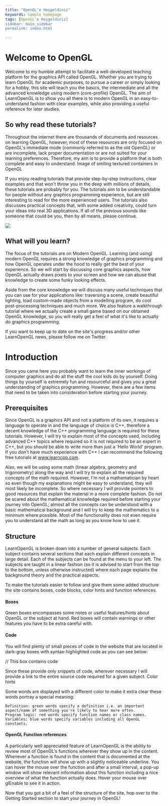```yaml
---
title: "OpenGL'e Hoşgeldiniz"
keywords: sample homepage
tags: [OpenGL'e Hoşgeldiniz]
sidebar: main_sidebar
permalink: index.html

---
```



# Welcome to OpenGL

Welcome to my humble attempt to facilitate a well-developed teaching platform for the graphics API called OpenGL. Whether you are trying to learn OpenGL for academic purposes, to pursue a career or simply looking for a hobby, this site will teach you the basics, the intermediate and all the advanced knowledge using modern (core-profile) OpenGL. The aim of LearnOpenGL is to show you all there is to modern OpenGL in an easy-to-understand fashion with clear examples, while also providing a useful reference for later studies.

## So why read these tutorials?

Throughout the internet there are thousands of documents and resources on learning OpenGL, however, most of these resources are only focused on OpenGL's immediate mode (commonly referred to as the old OpenGL) or are incomplete, lack proper documentation or are not suited for your learning preferences. Therefore, my aim is to provide a platform that is both complete and easy to understand.
Image of smiling textured containers in OpenGL

If you enjoy reading tutorials that provide step-by-step instructions, clear examples and that won't throw you in the deep with millions of details, these tutorials are probably for you. The tutorials aim to be understandable for people without any graphics programming experience, but are still interesting to read for the more experienced users. The tutorials also discusses practical concepts that, with some added creativity, could turn your ideas into real 3D applications. If all of the previous sounds like someone that could be you, then by all means, please continue.

<img src="https://learnopengl.com/img/index_image2.png">

## What will you learn?

The focus of the tutorials are on Modern OpenGL. Learning (and using) modern OpenGL requires a strong knowledge of graphics programming and how OpenGL operates under the hood to really get the best of your experience. So we will start by discussing core graphics aspects, how OpenGL actually draws pixels to your screen and how we can abuse that knowledge to create some funky looking effects.

Aside from the core knowledge we will discuss many useful techniques that you can use for your applications like: traversing a scene, create beautiful lighting, load custom-made objects from a modelling program, do cool post-processing techniques and much more. We also feature a walkthrough tutorial where we actually create a small game based on our obtained OpenGL knowledge, so you will really get a feel of what it's like to actually do graphics programming.

If you want to keep up to date on the site's progress and/or other LearnOpenGL news, please follow me on Twitter.


# Introduction

Since you came here you probably want to learn the inner workings of computer graphics and do all the stuff the cool kids do by yourself. Doing things by yourself is extremely fun and resourceful and gives you a great understanding of graphics programming. However, there are a few items that need to be taken into consideration before starting your journey.

## Prerequisites

Since OpenGL is a graphics API and not a platform of its own, it requires a language to operate in and the language of choice is C++, therefore a decent knowledge of the C++ programming language is required for these tutorials. However, I will try to explain most of the concepts used, including advanced C++ topics where required so it is not required to be an expert in C++, but you should be able to write more than just a 'Hello World' program. If you don't have much experience with C++ I can recommend the following free tutorials at www.learncpp.com.

Also, we will be using some math (linear algebra, geometry and trigonometry) along the way and I will try to explain all the required concepts of the math required. However, I'm not a mathematician by heart so even though my explanations might be easy to understand, they will most likely be incomplete. So where necessary I will provide pointers to good resources that explain the material in a more complete fashion. Do not be scared about the mathematical knowledge required before starting your journey into OpenGL; almost all the concepts can be understood with a basic mathematical background and I will try to keep the mathematics to a minimum where possible. Most of the functionality does not even require you to understand all the math as long as you know how to use it.

## Structure

LearnOpenGL is broken down into a number of general subjects. Each subject contains several sections that each explain different concepts in large detail. Each of the subjects can be found at the menu to your left. The subjects are taught in a linear fashion (so it is advised to start from the top to the bottom, unless otherwise instructed) where each page explains the background theory and the practical aspects.

To make the tutorials easier to follow and give them some added structure the site contains boxes, code blocks, color hints and function references.
#### Boxes
Green boxes encompasses some notes or useful features/hints about OpenGL or the subject at hand.
Red boxes will contain warnings or other features you have to be extra careful with.

#### Code

You will find plenty of small pieces of code in the website that are located in dark-gray boxes with syntax-highlighted code as you can see below:


// This box contains code    

Since these provide only snippets of code, wherever necessary I will provide a link to the entire source code required for a given subject.
Color hints

Some words are displayed with a different color to make it extra clear these words portray a special meaning:

    Definition: green words specify a definition i.e. an important aspect/name of something you're likely to hear more often.
    Program logic: red words specify function names or class names.
    Variables: blue words specify variables including all OpenGL constants.

#### OpenGL Function references

A particularly well appreciated feature of LearnOpenGL is the ability to review most of OpenGL's functions wherever they show up in the content. Whenever a function is found in the content that is documented at the website, the function will show up with a slightly noticeable underline. You can hover the mouse over the function and after a small interval, a pop-up window will show relevant information about this function including a nice overview of what the function actually does. Hover your mouse over glEnable to see it in action.

Now that you got a bit of a feel of the structure of the site, hop over to the Getting Started section to start your journey in OpenGL!




